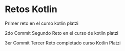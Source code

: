 # Retos Kotlin 
Primer reto en el curso kotlin platzi

2do Commit
Segundo Reto en el curso de kotlin platzi

3er Commit
Tercer Reto completado curso Kotlin Platzi

